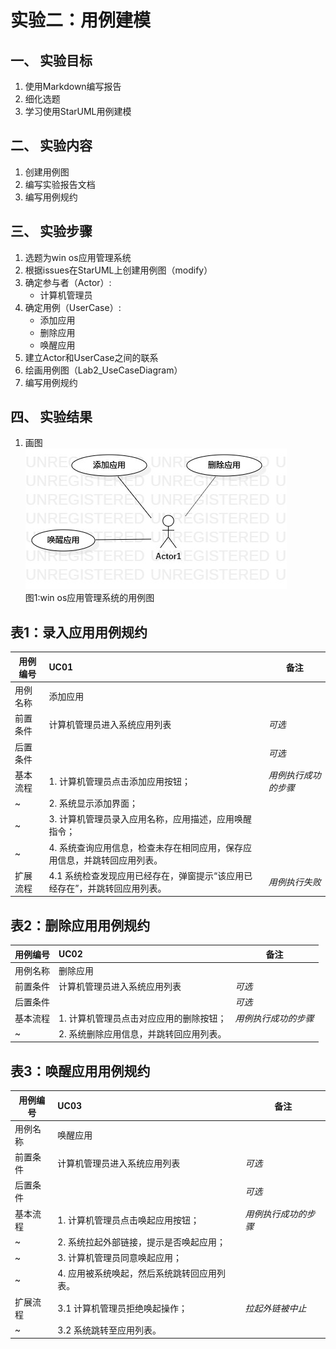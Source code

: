 # 实验二：用例建模  

## 一、 实验目标  

1. 使用Markdown编写报告
2. 细化选题
3. 学习使用StarUML用例建模

## 二、 实验内容  

1. 创建用例图
2. 编写实验报告文档
3. 编写用例规约

## 三、 实验步骤  

1. 选题为win os应用管理系统 
2. 根据issues在StarUML上创建用例图（modify）
3. 确定参与者（Actor）:  
      - 计算机管理员   
4. 确定用例（UserCase）:   
      - 添加应用
      - 删除应用
      - 唤醒应用
5. 建立Actor和UserCase之间的联系
6. 绘画用例图（Lab2_UseCaseDiagram）
7. 编写用例规约

## 四、 实验结果  

1. 画图  
![用例图](./modify.jpg)  
图1:win os应用管理系统的用例图

## 表1：录入应用用例规约  

用例编号  | UC01 | 备注  
-|:-|-  
用例名称  | 添加应用  |   
前置条件  | 计算机管理员进入系统应用列表    | *可选*   
后置条件  |  | *可选*   
基本流程  | 1. 计算机管理员点击添加应用按钮；  |*用例执行成功的步骤*    
~| 2. 系统显示添加界面；  |   
~| 3. 计算机管理员录入应用名称，应用描述，应用唤醒指令；  |   
~| 4. 系统查询应用信息，检查未存在相同应用，保存应用信息，并跳转回应用列表。  |   
扩展流程  | 4.1 系统检查发现应用已经存在，弹窗提示“该应用已经存在”，并跳转回应用列表。 |*用例执行失败*    

## 表2：删除应用用例规约  

用例编号  | UC02 | 备注  
-|:-|-  
用例名称  | 删除应用  |   
前置条件  | 计算机管理员进入系统应用列表    | *可选*   
后置条件  |      | *可选*   
基本流程  | 1. 计算机管理员点击对应应用的删除按钮；  |*用例执行成功的步骤*     
~| 2. 系统删除应用信息，并跳转回应用列表。  |   

## 表3：唤醒应用用例规约  

用例编号  | UC03 | 备注  
-|:-|-  
用例名称  | 唤醒应用  |   
前置条件  | 计算机管理员进入系统应用列表    | *可选*   
后置条件  |      | *可选*   
基本流程  | 1. 计算机管理员点击唤起应用按钮；  |*用例执行成功的步骤*     
~| 2. 系统拉起外部链接，提示是否唤起应用；  |   
~| 3. 计算机管理员同意唤起应用；  |  
~| 4. 应用被系统唤起，然后系统跳转回应用列表。  |  
扩展流程  | 3.1 计算机管理员拒绝唤起操作； |*拉起外链被中止*    
~| 3.2 系统跳转至应用列表。  | 
